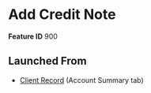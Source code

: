 # Add Credit Note

**Feature ID** 900

## Launched From

- [Client Record](Client%20Record.md) (Account Summary tab)











































































